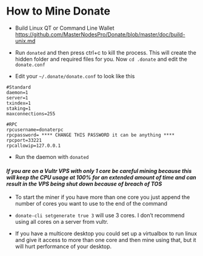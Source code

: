 # How to Mine Donate

* Build Linux QT or Command Line Wallet
https://github.com/MasterNodesPro/Donate/blob/master/doc/build-unix.md

* Run `donated` and then press ctrl+c to kill the process. This will create the hidden folder and required files for you. Now `cd .donate` and edit the `donate.conf`

* Edit your `~/.donate/donate.conf` to look like this

```
#Standard
daemon=1
server=1
txindex=1
staking=1
maxconnections=255

#RPC
rpcusername=donaterpc
rpcpassword= **** CHANGE THIS PASSWORD it can be anything ****
rpcport=33221
rpcallowip=127.0.0.1
```
* Run the daemon with `donated`

#### _**If you are on a Vultr VPS with only 1 core be careful mining because this will keep the CPU usage at 100% for an extended amount of time and can result in the VPS being shut down because of breach of TOS**_

* To start the miner if you have more than one core you just append the number of cores you want to use to the end of the command

* `donate-cli setgenerate true 3` will use 3 cores. I don’t recommend using all cores on a server from vultr.

* If you have a multicore desktop you could set up a virtualbox to run linux and give it access to more than one core and then mine using that, but it will hurt performance of your desktop.